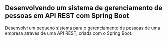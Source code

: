 <h2>Desenvolvendo um sistema de gerenciamento de pessoas em API REST com Spring Boot</h2>

Desenvolvi um pequeno sistema para o gerenciamento de pessoas de uma empresa através de uma API REST, criada com o Spring Boot.





